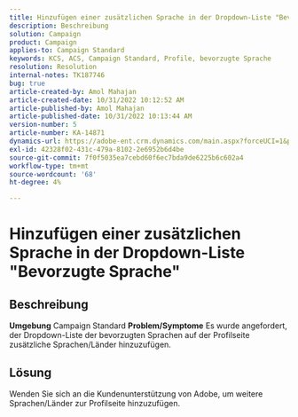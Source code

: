 ```yaml
---
title: Hinzufügen einer zusätzlichen Sprache in der Dropdown-Liste "Bevorzugte Sprache"
description: Beschreibung
solution: Campaign
product: Campaign
applies-to: Campaign Standard
keywords: KCS, ACS, Campaign Standard, Profile, bevorzugte Sprache
resolution: Resolution
internal-notes: TK187746
bug: true
article-created-by: Amol Mahajan
article-created-date: 10/31/2022 10:12:52 AM
article-published-by: Amol Mahajan
article-published-date: 10/31/2022 10:13:44 AM
version-number: 5
article-number: KA-14871
dynamics-url: https://adobe-ent.crm.dynamics.com/main.aspx?forceUCI=1&pagetype=entityrecord&etn=knowledgearticle&id=bb163392-0459-ed11-9561-6045bd006079
exl-id: 42328f02-431c-479a-8102-2e6952b6d4be
source-git-commit: 7f0f5035ea7cebd60f6ec7bda9de6225b6c602a4
workflow-type: tm+mt
source-wordcount: '68'
ht-degree: 4%

---
```


# Hinzufügen einer zusätzlichen Sprache in der Dropdown-Liste &quot;Bevorzugte Sprache&quot;

## Beschreibung

<b>Umgebung</b>
Campaign Standard
<b>Problem/Symptome</b>
Es wurde angefordert, der Dropdown-Liste der bevorzugten Sprachen auf der Profilseite zusätzliche Sprachen/Länder hinzuzufügen.


## Lösung


Wenden Sie sich an die Kundenunterstützung von Adobe, um weitere Sprachen/Länder zur Profilseite hinzuzufügen.
